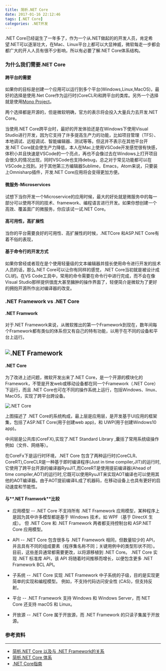```yaml
---
title: 简析.NET Core
date: 2017-01-16 22:12:46
tags: [.NET Core]
categories: .NET开发
---
```


.NET Core已经诞生了一年多了，作为一个从.NET做起的的开发人员，肯定希望.NET可以逐渐壮大，在Mac、Linux平台上都可以大显神威，微软每走一步都会都广大的开人人员有很不少影响，所以有必要了解.NET Core体系结构。

<!-- more -->

### 为什么我们需要.NET Core
#### 跨平台的需要
如果你的目标是创建一个应用可以运行到多个平台(Windows,Linux,MacOS)，最好的选择是使用.Net Core作为运行时(CoreCLR)和跨平台的类库。另外一个选择就是使用[Mono Project](https://github.com/mono)。

两个选择都是开源的，但是微软明确，官方的表示将会投入大量兵力去开发.NET Core。

当使用.NET Core跨平台时，最好的开发体验还是在Windows下使用Visual Studio进行开发，因为它支持了许多提高生产力的功能，比如项目管理（TFS）、本地调试、远程调试、智能编辑器、测试等等。但这并不表示在其他平台开发.NET Core就会使生产力降低，本人在Mac上使用VSCode开发感觉很有快感，体积小并且快速是VSCode的一个亮点，再也不会像过去在Windows上打开项目会很久的情况出现，同时VSCode也支持debug，总之对于常见功能都可以在VSCode上找到。对于其他第三方编辑器Sublime，Emacs，Atom来说，只要装上Omnisharp插件，开发.NET Core应用将会变得更加方便。

#### 微服务-Microservices

试想下当你开发一个Microservice的应用时候，最大的好处就是微服务中的每一部分可以使用不同的技术、framework、编程语言进行开发。如果你想创建一个高效、覆盖面广的微服务，你应该试一试.NET Core。

#### 高可用性，高扩展性

当你的平台需要良好的可用性、高扩展性的时候，.NETCore 和ASP.NET Core有着不俗的表现，


#### 基于命令行的开发方式

如果你曾经或者现在是个使用轻量级的文本编辑器并擅长使用命令进行开发的技术人员的话，那么.NET Core可以让你有同样的感觉，.NET Core当初就是被设计成CLI的。在VS Code工具中，常用的命令需要在命令行中进行完成，而不会在像Visual Studio那样提供很庞大甚至臃肿的操作界面了，轻便简介是微软为了更好的拥抱开源所作出对编译器的改变。


### .NET Framework vs .NET Core
#### .NET Framwork
对于.NET Framework来说，从微软推出的第一个Framework到现在，数年间每个Framework都有类似的体系但又有自己的特有功能，以用于在不同的设备和平台上运行。

![.NET Framework](http://qiniu.xdpie.com/c6c5a11235efd0aac9620cdbcaae2633.png?imageView2/2/w/700&_=5603928)
-

#### .NET Core

为了改进上述问题，微软开发出来了.NET Core，是一个开源的模块化的Framework，不管是开发web或移动设备都在同一个Framework（.NET Core）下运行，而且 .NET Core也可在不同的操作系统上运行，包括Windows、linux、MacOS，实现了跨平台跨设备。

![.NET Core](http://qiniu.xdpie.com/539007367e8973b9b97b49b2f2d3450e.png?imageView2/2/w/700&_=5613373)

上图描述了 .NET Core的系统构成，最上层是应用层，是开发基于UI应用的框架集，包括了ASP.NET Core(用于创建web app)，和 UWP(用于创建Windows10 app)。

中间层是公共库(CoreFX),实现了.NET Standard Library ,囊括了常用系统级操作例如（文件、网络等）。

在CoreFx下是运行时环境，.NET Core 包含了两种运行时(CoreCLR、CoreRT),CoreCLR是一种基于即时编译程序(Just in time compiler,JIT)的运行时,它使用了跨平台开源的编译器RyuJIT,而CoreRT是使用提前编译器(Ahead of time compiler,AOT)的运行时,它既可以使用RyuJIT来实现AOT编译也可以使用其他的AOT编译器。由于AOT提前编译IL成了机器码，在移动设备上也具有更好的启动速度和节能性。

#### 与**.NET Framwork**比较

* 应用模型 -- .NET Core 不支持所有 .NET Framework 应用模型，某种程序上是因为其中许多模型都是基于 Windows 技术，如 WPF（基于 DirectX 生成）。 但 .NET Core 和 .NET Framework 两者都支持控制台和 ASP.NET Core 应用模型。

* API -- .NET Core 包含很多与 .NET Framework 相同，但数量较少的 API，并且具有不同的组成要素（程序集名称不同；关键用例中的类型形状不同）。 目前，这些差异通常都需要更改，以将源移植到 .NET Core。 .NET Core 实现 .NET 标准库 API，该 API 将随着时间推移而增长，以便包含更多 .NET Framework BCL API。

* 子系统 -- .NET Core 实现 .NET Framework 中子系统的子级，目的是实现更简单的实现和编程模型。 例如，不支持代码访问安全性 (CAS)，但支持反射。

* 平台 -- .NET Framework 支持 Windows 和 Windows Server，而 NET Core 还支持 macOS 和 Linux。

* 开放源 -- .NET Core 属于开放源，而 .NET Framework 的只读子集属于开放源。


### 参考资料
------
* [简析.NET Core 以及与 .NET Framework的关系](http://www.cnblogs.com/vipyoumay/p/5603928.html)
* [简析.NET Core 体系](http://www.cnblogs.com/vipyoumay/p/5613373.html)
* [.NET Core指南](https://docs.microsoft.com/zh-cn/dotnet/articles/core/)
